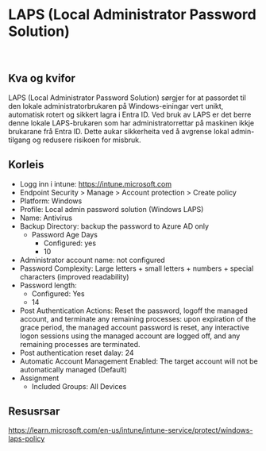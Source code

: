 # LAPS (Local Administrator Password Solution)
&nbsp;
## Kva og kvifor
LAPS (Local Administrator Password Solution) sørgjer for at passordet til den lokale administratorbrukaren på Windows-einingar vert unikt, automatisk rotert og sikkert lagra i Entra ID. Ved bruk av LAPS er det berre denne lokale LAPS-brukaren som har administratorrettar på maskinen ikkje brukarane frå Entra ID. Dette aukar sikkerheita ved å avgrense lokal admin-tilgang og redusere risikoen for misbruk.

## Korleis
* Logg inn i intune: https://intune.microsoft.com
* Endpoint Security > Manage > Account protection > Create policy
* Platform: Windows
* Profile: Local admin password solution (Windows LAPS)
* Name: Antivirus
* Backup Directory: backup the password to Azure AD only
    * Password Age Days
        * Configured: yes
        * 10
* Administrator account name: not configured
* Password Complexity: Large letters + small letters + numbers + special characters (improved readability)
* Password length:
    * Configured: Yes
    * 14
* Post Authentication Actions: Reset the password, logoff the managed account, and terminate any remaining processes: upon expiration of the grace period, the managed account password is reset, any interactive logon sessions using the managed account are logged off, and any remaining processes are terminated.
* Post authentication reset dalay: 24
* Automatic Account Management Enabled: The target account will not be automatically managed (Default)
* Assignment
    * Included Groups: All Devices
## Resusrsar
https://learn.microsoft.com/en-us/intune/intune-service/protect/windows-laps-policy